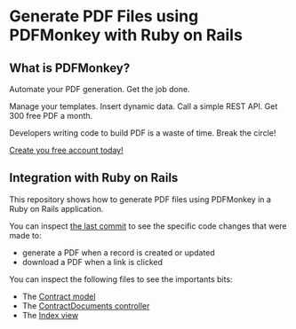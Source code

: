 # Generate PDF Files using PDFMonkey with Ruby on Rails

## What is PDFMonkey?

Automate your PDF generation. Get the job done.

Manage your templates. Insert dynamic data. Call a simple REST API.
Get 300 free PDF a month.

Developers writing code to build PDF is a waste of time. Break the circle!

[Create you free account today!][pdfmonkey]

## Integration with Ruby on Rails

This repository shows how to generate PDF files using PDFMonkey in a Ruby on Rails application.

You can inspect [the last commit][last_commit] to see the specific code changes that were made to:

* generate a PDF when a record is created or updated
* download a PDF when a link is clicked

You can inspect the following files to see the importants bits:

* The [Contract model][contract_model]
* The [ContractDocuments controller][contract_documents_controller]
* The [Index view][index_view]

[contract_documents_controller]: /app/controllers/contract_documents_controller.rb
[contract_model]: /app/models/contract.rb
[index_view]: /app/views/contracts/index.html.erb#L22-L24
[last_commit]: https://github.com/pdfmonkey/pdfmonkey-on-rails/commit/HEAD
[pdfmonkey]: https://www.pdfmonkey.io?utm_source=github&utm_medium=demo-app&utm_campaign=rails
